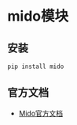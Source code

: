# mido模块

## 安装

~~~ shell
pip install mido
~~~



## 官方文档

+ [Mido官方文档](https://mido.readthedocs.io/en/latest/#)